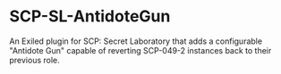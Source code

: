 # SCP-SL-AntidoteGun
An Exiled plugin for SCP: Secret Laboratory that adds a configurable "Antidote Gun" capable of reverting SCP-049-2 instances back to their previous role.
